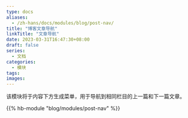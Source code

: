 ```yaml
---
type: docs
aliases:
  - /zh-hans/docs/modules/blog/post-nav/
title: "博客文章导航"
linkTitle: "文章导航"
date: 2023-03-31T16:47:30+08:00
draft: false
series:
  - 文档
categories:
  - 模块
tags:
images:
---
```


该模块将于内容下方生成菜单，用于导航到相同栏目的上一篇和下一篇文章。

<!--more-->

{{% hb-module "blog/modules/post-nav" %}}
